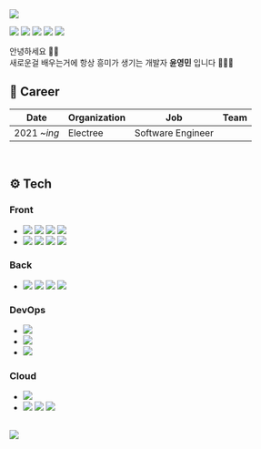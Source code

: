 <img src="https://capsule-render.vercel.app/api?type=waving&color=gradient&height=200&section=header&text=YoungMinYoon&fontSize=50" />  

<p>
  <a href="https://hits.seeyoufarm.com"><img src="https://hits.seeyoufarm.com/api/count/incr/badge.svg?url=https%3A%2F%2Fgithub.com%2Frhenfla0312&count_bg=%23ED6DA3&title_bg=%2386757E&icon=github.svg&icon_color=%23E1DEDE&title=hits&edge_flat=false"/></a>
 <img src="https://img.shields.io/badge/Gmail-EA4335?style=flat-square&logo=Gmail&logoColor=white"/>
  <img src="https://img.shields.io/badge/Instagram-E4405F?style=flat-square&logo=Instagram&logoColor=white"/>
  <img src="https://img.shields.io/badge/Blog-FF5722?style=flat-square&logo=Blogger&logoColor=white"/>
  <img src="https://img.shields.io/badge/Facebook-1877F2?style=flat-square&logo=Facebook&logoColor=white"/>
</p>

안녕하세요 👋🏻  
새로운걸 배우는거에 항상 흥미가 생기는 개발자 **윤영민** 입니다 🧑🏻‍💻 

## 💼 Career
| Date | Organization | Job | Team |
| - | - | - | - |
| 2021 *~ing* | Electree | Software Engineer | |

<br />

## ⚙️ Tech
### Front
- <img src="https://img.shields.io/badge/HTML5-E34F26?style=flat-square&logo=HTML5&logoColor=white"/>
  <img src="https://img.shields.io/badge/CSS3-1572B6?style=flat-square&logo=CSS3&logoColor=white"/>
  <img src="https://img.shields.io/badge/Sass-CC6699?style=flat-square&logo=Sass&logoColor=white"/>
  <img src="https://img.shields.io/badge/JavaScript-F7DF1E?style=flat-square&logo=JavaScript&logoColor=white"/>
- <img src="https://img.shields.io/badge/jQuery-0769AD?style=flat-square&logo=jQuery&logoColor=white"/>
  <img src="https://img.shields.io/badge/Vue3-4FC08D?style=flat-square&logo=Vue.js&logoColor=white"/>
  <img src="https://img.shields.io/badge/Vite-646CFF?style=flat-square&logo=Vite&logoColor=white"/>
  <img src="https://img.shields.io/badge/Webpack-8DD6F9?style=flat-square&logo=Webpack&logoColor=white"/>

### Back
- <img src="https://img.shields.io/badge/Node.js-339933?style=flat-square&logo=Node.js&logoColor=white"/>
  <img src="https://img.shields.io/badge/MySQL-4479A1?style=flat-square&logo=MySQL&logoColor=white"/>
  <img src="https://img.shields.io/badge/Oracle-F80000?style=flat-square&logo=Oracle&logoColor=white"/>
  <img src="https://img.shields.io/badge/PHP-777BB4?style=flat-square&logo=PHP&logoColor=white"/>
  
### DevOps
- <img src="https://img.shields.io/badge/GitHub-181717?style=flat-square&logo=GitHub&logoColor=white"/>
- <img src="https://img.shields.io/badge/Ubuntu-E95420?style=flat-square&logo=Ubuntu&logoColor=white"/>
- <img src="https://img.shields.io/badge/Jest-C21325?style=flat-square&logo=Jest&logoColor=white"/>

### Cloud
- <img src="https://img.shields.io/badge/AWS-232F3E?style=flat-square&logo=Amazon AWS&logoColor=white"/>
- <img src="https://img.shields.io/badge/Oracle-F80000?style=flat-square&logo=Oracle&logoColor=white"/>
  <img src="https://img.shields.io/badge/Heroku-430098?style=flat-square&logo=Heroku&logoColor=white"/>
  <img src="https://img.shields.io/badge/Netlify-00C7B7?style=flat-square&logo=Netlify&logoColor=white"/>

<!-- ### Language -->

<br />

<img src="https://github-readme-stats.vercel.app/api?username=rhenfla0312&show_icons=true&theme=radical">

